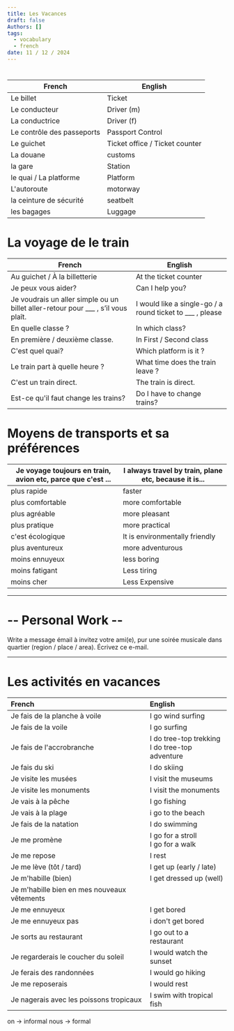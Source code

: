 ```yaml
---
title: Les Vacances
draft: false
Authors: []
tags:
  - vocabulary
  - french
date: 11 / 12 / 2024
---
```




# 

| French                     | English                         |
| -------------------------- | ------------------------------- |
| Le billet                  | Ticket                          |
| Le conducteur              | Driver (m)                      |
| La conductrice             | Driver (f)                      |
| Le contrôle des passeports | Passport Control                |
| Le guichet                 | Ticket  office / Ticket counter |
| La douane                  | customs                         |
| la gare                    | Station                         |
| le quai / La platforme     | Platform                        |
| L'autoroute                | motorway                        |
| la ceinture de sécurité    | seatbelt                        |
| les bagages                | Luggage                         |

# La voyage de le train

| French                                                                            | English                                                   |
| --------------------------------------------------------------------------------- | --------------------------------------------------------- |
| Au guichet / À la billetterie                                                     | At the ticket counter                                     |
| Je peux vous aider?                                                               | Can I help you?                                           |
| Je voudrais un aller simple ou un billet aller-retour pour ___ , s’il vous plaît. | I would like a single-go / a round ticket to ___ , please |
| En quelle classe ?                                                                | In which class?                                           |
| En première / deuxième classe.                                                    | In First / Second class                                   |
| C'est quel quai?                                                                  | Which platform is it ?                                    |
| Le train part à quelle heure ?                                                    | What time does the train leave ?                          |
| C'est un train direct.                                                            | The train is direct.                                      |
| Est-ce qu'il faut change les trains?                                              | Do I have to change trains?                               |

# Moyens de transports et sa préférences 

| Je voyage toujours en train, avion etc, parce que c'est ... | I always travel by train, plane etc, because it is... |
| ----------------------------------------------------------- | ----------------------------------------------------- |
| plus rapide                                                 | faster                                                |
| plus comfortable                                            | more comfortable                                      |
| plus agréable                                               | more pleasant                                         |
| plus pratique                                               | more practical                                        |
| c'est écologique                                            | It is environmentally friendly                        |
| plus aventureux                                             | more adventurous                                      |
| moins ennuyeux                                              | less boring                                           |
| moins fatigant                                              | Less tiring                                           |
| moins cher                                                  | Less Expensive                                        |

---
<h1> -- Personal Work -- </h1>

Write a message émail  à invitez votre ami(e), pur une soirée musicale dans quartier (region / place / area). Écrivez ce e-mail.

---
# Les activités en vacances


| French                                      | English                                            |
| :------------------------------------------ | :------------------------------------------------- |
| Je fais de la planche à voile               | I go wind surfing                                  |
| Je fais de la voile                         | I go surfing                                       |
| Je fais de l'accrobranche                   | I do tree-top trekking <br>I do tree-top adventure |
| Je fais du ski                              | I do skiing                                        |
| Je visite les musées                        | I visit the museums                                |
| Je visite les monuments                     | I visit the monuments                              |
| Je vais à la pêche                          | I go fishing                                       |
| Je vais à la plage                          | i go to the beach                                  |
| Je fais de la natation                      | I do swimming                                      |
| Je me promène                               | I go for a stroll<br>I go for a walk               |
| Je me repose                                | I rest                                             |
| Je me lève (tôt / tard)                     | I get up (early / late)                            |
| Je m'habille (bien)                         | I get dressed up (well)                            |
| Je m'habille bien en mes nouveaux vêtements |                                                    |
| Je me ennuyeux                              | I get bored                                        |
| Je me ennuyeux pas                          | i don't get bored                                  |
| Je sorts au restaurant                      | I go out to a restaurant                           |
| Je regarderais le coucher du soleil         | I would watch the sunset                           |
| Je ferais des randonnées                    | I would go hiking                                  |
| Je me reposerais                            | I would rest                                       |
| Je nagerais avec les poissons tropicaux     | I swim with tropical fish                          |

on -> informal 
nous -> formal

